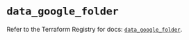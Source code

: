 # `data_google_folder`

Refer to the Terraform Registry for docs: [`data_google_folder`](https://registry.terraform.io/providers/hashicorp/google/5.33.0/docs/data-sources/folder).
